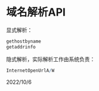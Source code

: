 # 域名解析API

显式解析：  
```r
gethostbyname
getaddrinfo
```

隐式解析，实际解析工作由系统负责：  
```r
InternetOpenUrlA/W
```


2022/10/6  
